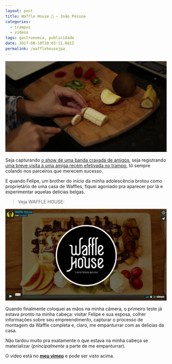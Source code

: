 ```yaml
---
layout: post
title: Waffle House 🥝 — João Pessoa
categories:
  - trampos
  - videos
tags: gastronomia, publicidade
date: 2017-08-10T10:03:11.681Z
permalink: /wafflehousejpa
---
```

![](/images/uploads/1_ow0u1j3qfdjglctmdrj38g.png)

Seja capturando [o show de uma banda cravada de amigos](https://macalango.com/vieira-at-redbull-breaktime-sessions-ad6437a06cc3), seja registrando [uma breve visita a uma amiga recém efetivada no trampo](https://macalango.com/barbearia-guedes-dd7101c9b298), tô sempre colando nos parceiros que merecem sucesso.

E quando Felipe, um brother do início da minha adolescência brotou como proprietário de uma casa de Waffles, fiquei agoniado pra aparecer por lá e experimentar aquelas delícias belgas.

> Veja WAFFLE HOUSE:

[![](/images/uploads/chrome_ie6soy0fet.png)](https://vimeo.com/230738870)

Quando finalmente coloquei as mãos na minha câmera, o primeiro teste já estava pronto na minha cabeça: visitar Felipe e sua esposa, colher informações sobre seu empreendimento, capturar o processo de montagem da Waffle completa e, claro, me empanturrar com as delícias da casa.

Não tardou muito pra exatamente o que estava na minha cabeça se materializar (*principalmente* a parte de me empanturrar).

O vídeo está no **[meu vimeo](https://vimeo.com/lawreano)** e pode ser visto acima.

